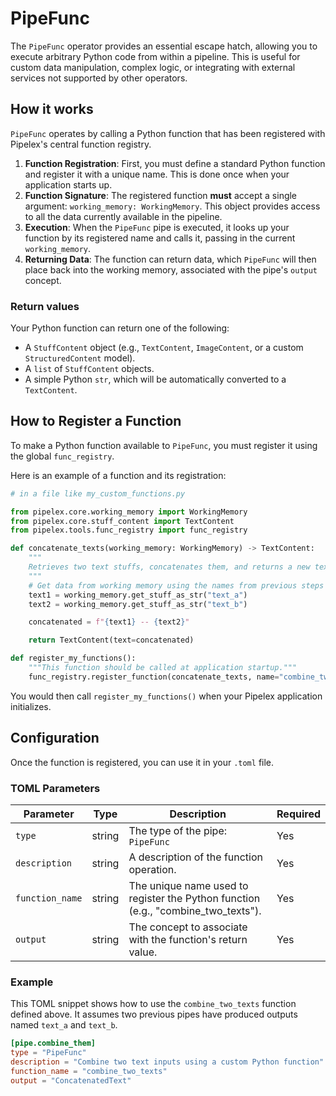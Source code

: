 # PipeFunc

The `PipeFunc` operator provides an essential escape hatch, allowing you to execute arbitrary Python code from within a pipeline. This is useful for custom data manipulation, complex logic, or integrating with external services not supported by other operators.

## How it works

`PipeFunc` operates by calling a Python function that has been registered with Pipelex's central function registry.

1.  **Function Registration**: First, you must define a standard Python function and register it with a unique name. This is done once when your application starts up.
2.  **Function Signature**: The registered function **must** accept a single argument: `working_memory: WorkingMemory`. This object provides access to all the data currently available in the pipeline.
3.  **Execution**: When the `PipeFunc` pipe is executed, it looks up your function by its registered name and calls it, passing in the current `working_memory`.
4.  **Returning Data**: The function can return data, which `PipeFunc` will then place back into the working memory, associated with the pipe's `output` concept.

### Return values

Your Python function can return one of the following:
-   A `StuffContent` object (e.g., `TextContent`, `ImageContent`, or a custom `StructuredContent` model).
-   A `list` of `StuffContent` objects.
-   A simple Python `str`, which will be automatically converted to a `TextContent`.

## How to Register a Function

To make a Python function available to `PipeFunc`, you must register it using the global `func_registry`.

Here is an example of a function and its registration:

```python
# in a file like my_custom_functions.py

from pipelex.core.working_memory import WorkingMemory
from pipelex.core.stuff_content import TextContent
from pipelex.tools.func_registry import func_registry

def concatenate_texts(working_memory: WorkingMemory) -> TextContent:
    """
    Retrieves two text stuffs, concatenates them, and returns a new text stuff.
    """
    # Get data from working memory using the names from previous steps
    text1 = working_memory.get_stuff_as_str("text_a")
    text2 = working_memory.get_stuff_as_str("text_b")

    concatenated = f"{text1} -- {text2}"

    return TextContent(text=concatenated)

def register_my_functions():
    """This function should be called at application startup."""
    func_registry.register_function(concatenate_texts, name="combine_two_texts")

```

You would then call `register_my_functions()` when your Pipelex application initializes.

## Configuration

Once the function is registered, you can use it in your `.toml` file.

### TOML Parameters

| Parameter       | Type   | Description                                                                 | Required |
| --------------- | ------ | --------------------------------------------------------------------------- | -------- |
| `type`          | string | The type of the pipe: `PipeFunc`                                                                          | Yes      |
| `description`   | string | A description of the function operation.                                                                   | Yes      |
| `function_name` | string | The unique name used to register the Python function (e.g., "combine_two_texts"). | Yes      |
| `output`        | string | The concept to associate with the function's return value.                  | Yes      |

### Example

This TOML snippet shows how to use the `combine_two_texts` function defined above. It assumes two previous pipes have produced outputs named `text_a` and `text_b`.

```toml
[pipe.combine_them]
type = "PipeFunc"
description = "Combine two text inputs using a custom Python function"
function_name = "combine_two_texts"
output = "ConcatenatedText"
```
